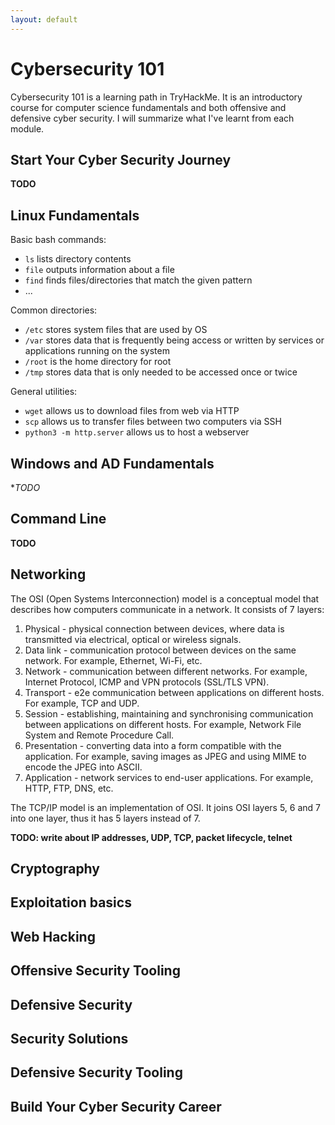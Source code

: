 ```yaml
---
layout: default
---
```


# Cybersecurity 101

Cybersecurity 101 is a learning path in TryHackMe. It is an introductory course for computer science fundamentals and both offensive and defensive cyber security. I will summarize what I've learnt from each module.

## Start Your Cyber Security Journey

**TODO**

## Linux Fundamentals

Basic bash commands:

* `ls` lists directory contents
* `file` outputs information about a file
* `find` finds files/directories that match the given pattern
* ...

Common directories:

* `/etc` stores system files that are used by OS
* `/var` stores data that is frequently being access or written by services or applications running on the system
* `/root` is the home directory for root
* `/tmp` stores data that is only needed to be accessed once or twice

General utilities:

* `wget` allows us to download files from web via HTTP
* `scp` allows us to transfer files between two computers via SSH
* `python3 -m http.server` allows us to host a webserver

## Windows and AD Fundamentals

**TODO*

## Command Line

**TODO**

## Networking

The OSI (Open Systems Interconnection) model is a conceptual model that describes how computers communicate in a network. It consists of 7 layers:

1. Physical - physical connection between devices, where data is transmitted via electrical, optical or wireless signals.
2. Data link - communication protocol between devices on the same network. For example, Ethernet, Wi-Fi, etc.
3. Network - communication between different networks. For example, Internet Protocol, ICMP and VPN protocols (SSL/TLS VPN).
4. Transport - e2e communication between applications on different hosts. For example, TCP and UDP.
5. Session - establishing, maintaining and synchronising communication between applications on different hosts. For example, Network File System and Remote Procedure Call.
6. Presentation - converting data into a form compatible with the application. For example, saving images as JPEG and using MIME to encode the JPEG into ASCII.
7. Application - network services to end-user applications. For example, HTTP, FTP, DNS, etc.

The TCP/IP model is an implementation of OSI. It joins OSI layers 5, 6 and 7 into one layer, thus it has 5 layers instead of 7.

**TODO: write about IP addresses, UDP, TCP, packet lifecycle, telnet**

## Cryptography

## Exploitation basics

## Web Hacking

## Offensive Security Tooling

## Defensive Security

## Security Solutions

## Defensive Security Tooling

## Build Your Cyber Security Career
